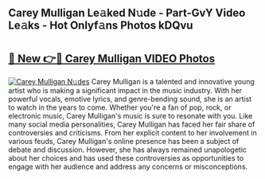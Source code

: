 ## Carey Mulligan Le𝚊ked N𝚞de - Part-GvY Video Le𝚊ks - Hot Onlyf𝚊ns Photos kDQvu

# <h2><a href="http://ab78689.deff.icu/?id=Carey+Mulligan">🔗 New 👉🔴 Carey Mulligan VIDEO Photos</a></h2>

[![Carey Mulligan N𝚞des](https://i.imgur.com/rIISA9y.gif)](http://ab78689.deff.icu/?id=Carey+Mulligan)
Carey Mulligan is a talented and innovative young artist who is making a significant impact in the music industry. With her powerful vocals, emotive lyrics, and genre-bending sound, she is an artist to watch in the years to come. Whether you're a fan of pop, rock, or electronic music, Carey Mulligan's music is sure to resonate with you. Like many social media personalities, Carey Mulligan has faced her fair share of controversies and criticisms. From her explicit content to her involvement in various feuds, Carey Mulligan's online presence has been a subject of debate and discussion. However, she has always remained unapologetic about her choices and has used these controversies as opportunities to engage with her audience and address any concerns or misconceptions.

